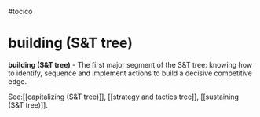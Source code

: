 #tocico

# building (S&T tree)

<b>building (S&T tree)</b> - The first major segment of the S&amp;T tree: knowing how to identify, sequence and implement actions to build a decisive competitive edge.  



See:[[capitalizing (S&T tree)]], [[strategy and tactics tree]], [[sustaining (S&T tree)]].
